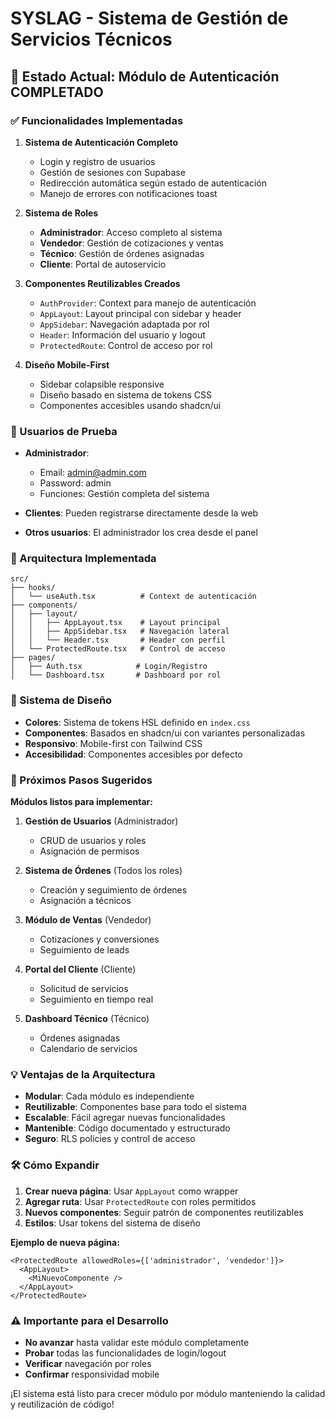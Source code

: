 # SYSLAG - Sistema de Gestión de Servicios Técnicos

## 🚀 Estado Actual: Módulo de Autenticación COMPLETADO

### ✅ Funcionalidades Implementadas

1. **Sistema de Autenticación Completo**
   - Login y registro de usuarios
   - Gestión de sesiones con Supabase
   - Redirección automática según estado de autenticación
   - Manejo de errores con notificaciones toast

2. **Sistema de Roles**
   - **Administrador**: Acceso completo al sistema
   - **Vendedor**: Gestión de cotizaciones y ventas
   - **Técnico**: Gestión de órdenes asignadas
   - **Cliente**: Portal de autoservicio

3. **Componentes Reutilizables Creados**
   - `AuthProvider`: Context para manejo de autenticación
   - `AppLayout`: Layout principal con sidebar y header
   - `AppSidebar`: Navegación adaptada por rol
   - `Header`: Información del usuario y logout
   - `ProtectedRoute`: Control de acceso por rol

4. **Diseño Mobile-First**
   - Sidebar colapsible responsive
   - Diseño basado en sistema de tokens CSS
   - Componentes accesibles usando shadcn/ui

### 🔐 Usuarios de Prueba

- **Administrador**: 
  - Email: admin@admin.com
  - Password: admin
  - Funciones: Gestión completa del sistema

- **Clientes**: Pueden registrarse directamente desde la web
- **Otros usuarios**: El administrador los crea desde el panel

### 📱 Arquitectura Implementada

```
src/
├── hooks/
│   └── useAuth.tsx          # Context de autenticación
├── components/
│   ├── layout/
│   │   ├── AppLayout.tsx    # Layout principal
│   │   ├── AppSidebar.tsx   # Navegación lateral
│   │   └── Header.tsx       # Header con perfil
│   └── ProtectedRoute.tsx   # Control de acceso
├── pages/
│   ├── Auth.tsx            # Login/Registro
│   └── Dashboard.tsx       # Dashboard por rol
```

### 🎨 Sistema de Diseño

- **Colores**: Sistema de tokens HSL definido en `index.css`
- **Componentes**: Basados en shadcn/ui con variantes personalizadas
- **Responsivo**: Mobile-first con Tailwind CSS
- **Accesibilidad**: Componentes accesibles por defecto

### 🔄 Próximos Pasos Sugeridos

**Módulos listos para implementar:**

1. **Gestión de Usuarios** (Administrador)
   - CRUD de usuarios y roles
   - Asignación de permisos

2. **Sistema de Órdenes** (Todos los roles)
   - Creación y seguimiento de órdenes
   - Asignación a técnicos

3. **Módulo de Ventas** (Vendedor)
   - Cotizaciones y conversiones
   - Seguimiento de leads

4. **Portal del Cliente** (Cliente)
   - Solicitud de servicios
   - Seguimiento en tiempo real

5. **Dashboard Técnico** (Técnico)
   - Órdenes asignadas
   - Calendario de servicios

### 💡 Ventajas de la Arquitectura

- **Modular**: Cada módulo es independiente
- **Reutilizable**: Componentes base para todo el sistema
- **Escalable**: Fácil agregar nuevas funcionalidades
- **Mantenible**: Código documentado y estructurado
- **Seguro**: RLS policies y control de acceso

### 🛠️ Cómo Expandir

1. **Crear nueva página**: Usar `AppLayout` como wrapper
2. **Agregar ruta**: Usar `ProtectedRoute` con roles permitidos
3. **Nuevos componentes**: Seguir patrón de componentes reutilizables
4. **Estilos**: Usar tokens del sistema de diseño

**Ejemplo de nueva página:**
```tsx
<ProtectedRoute allowedRoles={['administrador', 'vendedor']}>
  <AppLayout>
    <MiNuevoComponente />
  </AppLayout>
</ProtectedRoute>
```

### ⚠️ Importante para el Desarrollo

- **No avanzar** hasta validar este módulo completamente
- **Probar** todas las funcionalidades de login/logout
- **Verificar** navegación por roles
- **Confirmar** responsividad mobile

¡El sistema está listo para crecer módulo por módulo manteniendo la calidad y reutilización de código!